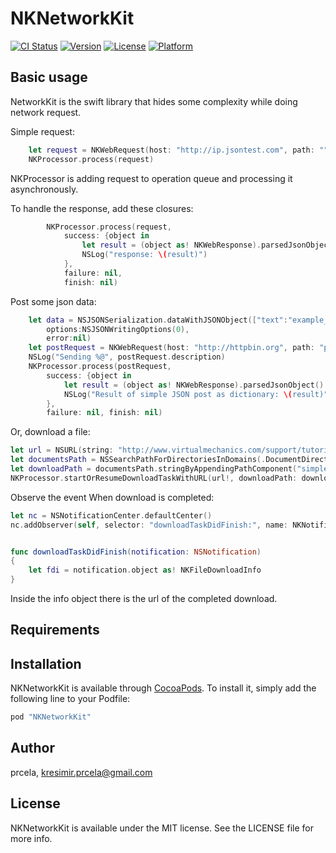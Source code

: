 # NKNetworkKit

[![CI Status](http://img.shields.io/travis/prcela/NKNetworkKit.svg?style=flat)](https://travis-ci.org/prcela/NKNetworkKit)
[![Version](https://img.shields.io/cocoapods/v/NKNetworkKit.svg?style=flat)](http://cocoapods.org/pods/NKNetworkKit)
[![License](https://img.shields.io/cocoapods/l/NKNetworkKit.svg?style=flat)](http://cocoapods.org/pods/NKNetworkKit)
[![Platform](https://img.shields.io/cocoapods/p/NKNetworkKit.svg?style=flat)](http://cocoapods.org/pods/NKNetworkKit)

## Basic usage

NetworkKit is the swift library that hides some complexity while doing network request.

Simple request:

```swift
	let request = NKWebRequest(host: "http://ip.jsontest.com", path: "")
	NKProcessor.process(request)
```

NKProcessor is adding request to operation queue and processing it asynchronously.

To handle the response, add these closures:

```swift
        NKProcessor.process(request,
            success: {object in
                let result = (object as! NKWebResponse).parsedJsonObject() as! NSDictionary
                NSLog("response: \(result)")
            },
            failure: nil,
            finish: nil)
```

Post some json data:

```swift
	let data = NSJSONSerialization.dataWithJSONObject(["text":"example_text"],
        options:NSJSONWritingOptions(0),
        error:nil)
    let postRequest = NKWebRequest(host: "http://httpbin.org", path: "post", jsonData: data!)
    NSLog("Sending %@", postRequest.description)
    NKProcessor.process(postRequest,
        success: {object in
            let result = (object as! NKWebResponse).parsedJsonObject() as! NSDictionary
            NSLog("Result of simple JSON post as dictionary: \(result)")
        },
        failure: nil, finish: nil)
```

Or, download a file:

```swift
let url = NSURL(string: "http://www.virtualmechanics.com/support/tutorials-spinner/Simple.pdf")
let documentsPath = NSSearchPathForDirectoriesInDomains(.DocumentDirectory, .UserDomainMask, true)[0] as! String
let downloadPath = documentsPath.stringByAppendingPathComponent("simple.pdf")
NKProcessor.startOrResumeDownloadTaskWithURL(url!, downloadPath: downloadPath, delegateQueue: nil)
```

Observe the event When download is completed:

```swift
let nc = NSNotificationCenter.defaultCenter()
nc.addObserver(self, selector: "downloadTaskDidFinish:", name: NKNotificationDownloadTaskDidFinish, object: nil)


func downloadTaskDidFinish(notification: NSNotification)
{
    let fdi = notification.object as! NKFileDownloadInfo
}
```

Inside the info object there is the url of the completed download.



## Requirements

## Installation

NKNetworkKit is available through [CocoaPods](http://cocoapods.org). To install
it, simply add the following line to your Podfile:

```ruby
pod "NKNetworkKit"
```

## Author

prcela, kresimir.prcela@gmail.com

## License

NKNetworkKit is available under the MIT license. See the LICENSE file for more info.
